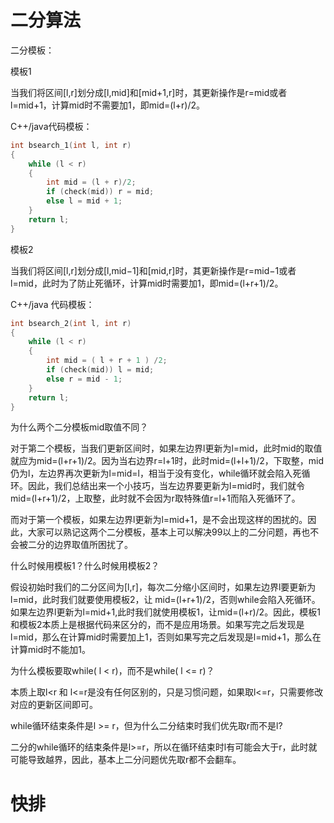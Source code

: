 # 二分算法

二分模板：

模板1

当我们将区间[l,r]划分成[l,mid]和[mid+1,r]时，其更新操作是r=mid或者l=mid+1，计算mid时不需要加1，即mid=(l+r)/2。

C++/java代码模板：

```c++
int bsearch_1(int l, int r)
{
    while (l < r)
    {
        int mid = (l + r)/2;
        if (check(mid)) r = mid;
        else l = mid + 1;
    }
    return l;
}
```

模板2

当我们将区间[l,r]划分成[l,mid−1]和[mid,r]时，其更新操作是r=mid−1或者l=mid，此时为了防止死循环，计算mid时需要加1，即mid=(l+r+1)/2。

C++/java 代码模板：

```c++
int bsearch_2(int l, int r)
{
    while (l < r)
    {
        int mid = ( l + r + 1 ) /2;
        if (check(mid)) l = mid;
        else r = mid - 1;
    }
    return l;
}
```

为什么两个二分模板mid取值不同？

对于第二个模板，当我们更新区间时，如果左边界l更新为l=mid，此时mid的取值就应为mid=(l+r+1)/2。因为当右边界r=l+1时，此时mid=(l+l+1)/2，下取整，mid仍为l，左边界再次更新为l=mid=l，相当于没有变化，while循环就会陷入死循环。因此，我们总结出来一个小技巧，当左边界要更新为l=mid时，我们就令 mid=(l+r+1)/2，上取整，此时就不会因为r取特殊值r=l+1而陷入死循环了。

而对于第一个模板，如果左边界l更新为l=mid+1，是不会出现这样的困扰的。因此，大家可以熟记这两个二分模板，基本上可以解决99以上的二分问题，再也不会被二分的边界取值所困扰了。

什么时候用模板1？什么时候用模板2？

假设初始时我们的二分区间为[l,r]，每次二分缩小区间时，如果左边界l要更新为 l=mid，此时我们就要使用模板2，让 mid=(l+r+1)/2，否则while会陷入死循环。如果左边界l更新为l=mid+1,此时我们就使用模板1，让mid=(l+r)/2。因此，模板1和模板2本质上是根据代码来区分的，而不是应用场景。如果写完之后发现是l=mid，那么在计算mid时需要加上1，否则如果写完之后发现是l=mid+1，那么在计算mid时不能加1。

为什么模板要取while( l < r)，而不是while( l <= r)？

本质上取l<r 和 l<=r是没有任何区别的，只是习惯问题，如果取l<=r，只需要修改对应的更新区间即可。

while循环结束条件是l >= r，但为什么二分结束时我们优先取r而不是l?

二分的while循环的结束条件是l>=r，所以在循环结束时l有可能会大于r，此时就可能导致越界，因此，基本上二分问题优先取r都不会翻车。 



# 快排

